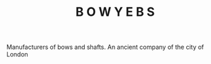 ---
title: B O W Y E B S
permalink: "/definitions/b-o-w-y-e-b-s.html"
body: Manufacturers of bows and shafts. An ancient company of the city of London
published_at: '2018-07-07'
layout: post
---
